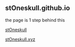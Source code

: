 ## stOneskull.github.io

the page is 1 step behind this

[stOneskull](https://github.com/stOneskull)

[stOneskull.xyz](https://stOneskull.xyz)
